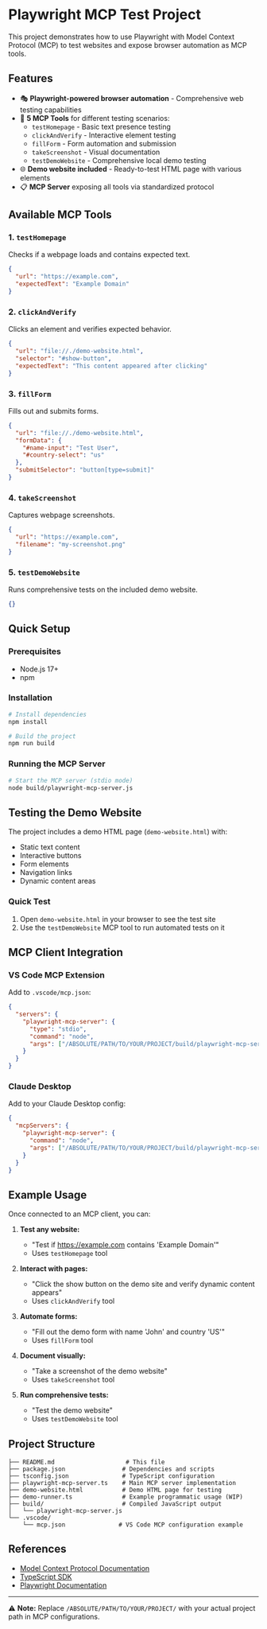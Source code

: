 # Playwright MCP Test Project

This project demonstrates how to use Playwright with Model Context Protocol (MCP) to test websites and expose browser automation as MCP tools.

## Features
- 🎭 **Playwright-powered browser automation** - Comprehensive web testing capabilities
- 🔧 **5 MCP Tools** for different testing scenarios:
  - `testHomepage` - Basic text presence testing
  - `clickAndVerify` - Interactive element testing
  - `fillForm` - Form automation and submission
  - `takeScreenshot` - Visual documentation
  - `testDemoWebsite` - Comprehensive local demo testing
- 🌐 **Demo website included** - Ready-to-test HTML page with various elements
- 📋 **MCP Server** exposing all tools via standardized protocol

## Available MCP Tools

### 1. `testHomepage`
Checks if a webpage loads and contains expected text.
```json
{
  "url": "https://example.com",
  "expectedText": "Example Domain"
}
```

### 2. `clickAndVerify`
Clicks an element and verifies expected behavior.
```json
{
  "url": "file://./demo-website.html",
  "selector": "#show-button",
  "expectedText": "This content appeared after clicking"
}
```

### 3. `fillForm`
Fills out and submits forms.
```json
{
  "url": "file://./demo-website.html",
  "formData": {
    "#name-input": "Test User",
    "#country-select": "us"
  },
  "submitSelector": "button[type=submit]"
}
```

### 4. `takeScreenshot`
Captures webpage screenshots.
```json
{
  "url": "https://example.com",
  "filename": "my-screenshot.png"
}
```

### 5. `testDemoWebsite`
Runs comprehensive tests on the included demo website.
```json
{}
```

## Quick Setup

### Prerequisites
- Node.js 17+
- npm

### Installation
```bash
# Install dependencies
npm install

# Build the project
npm run build
```

### Running the MCP Server
```bash
# Start the MCP server (stdio mode)
node build/playwright-mcp-server.js
```

## Testing the Demo Website

The project includes a demo HTML page (`demo-website.html`) with:
- Static text content
- Interactive buttons
- Form elements
- Navigation links
- Dynamic content areas

### Quick Test
1. Open `demo-website.html` in your browser to see the test site
2. Use the `testDemoWebsite` MCP tool to run automated tests on it

## MCP Client Integration

### VS Code MCP Extension
Add to `.vscode/mcp.json`:
```json
{
  "servers": {
    "playwright-mcp-server": {
      "type": "stdio", 
      "command": "node",
      "args": ["/ABSOLUTE/PATH/TO/YOUR/PROJECT/build/playwright-mcp-server.js"]
    }
  }
}
```

### Claude Desktop
Add to your Claude Desktop config:
```json
{
  "mcpServers": {
    "playwright-mcp-server": {
      "command": "node",
      "args": ["/ABSOLUTE/PATH/TO/YOUR/PROJECT/build/playwright-mcp-server.js"]
    }
  }
}
```

## Example Usage

Once connected to an MCP client, you can:

1. **Test any website:**
   - "Test if https://example.com contains 'Example Domain'"
   - Uses `testHomepage` tool

2. **Interact with pages:**
   - "Click the show button on the demo site and verify dynamic content appears"
   - Uses `clickAndVerify` tool

3. **Automate forms:**
   - "Fill out the demo form with name 'John' and country 'US'"
   - Uses `fillForm` tool

4. **Document visually:**
   - "Take a screenshot of the demo website"
   - Uses `takeScreenshot` tool

5. **Run comprehensive tests:**
   - "Test the demo website"
   - Uses `testDemoWebsite` tool

## Project Structure

```
├── README.md                    # This file
├── package.json                # Dependencies and scripts
├── tsconfig.json               # TypeScript configuration
├── playwright-mcp-server.ts    # Main MCP server implementation
├── demo-website.html           # Demo HTML page for testing
├── demo-runner.ts              # Example programmatic usage (WIP)
├── build/                      # Compiled JavaScript output
│   └── playwright-mcp-server.js
└── .vscode/
    └── mcp.json               # VS Code MCP configuration example
```

## References
- [Model Context Protocol Documentation](https://modelcontextprotocol.io/)
- [TypeScript SDK](https://github.com/modelcontextprotocol/typescript-sdk)
- [Playwright Documentation](https://playwright.dev/)

---
⚠️ **Note:** Replace `/ABSOLUTE/PATH/TO/YOUR/PROJECT/` with your actual project path in MCP configurations.